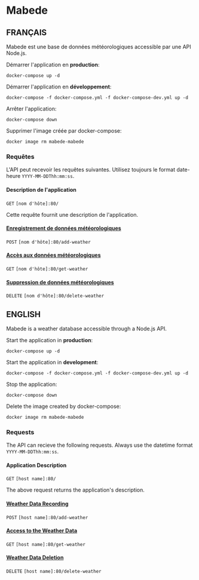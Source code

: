 # Mabede

## FRANÇAIS

Mabede est une base de données météorologiques accessible par une API Node.js.

Démarrer l'application en **production**:
```
docker-compose up -d
```

Démarrer l'application en **développement**:
```
docker-compose -f docker-compose.yml -f docker-compose-dev.yml up -d
```

Arrêter l'application:
```
docker-compose down
```

Supprimer l'image créée par docker-compose:
```
docker image rm mabede-mabede
```

### Requêtes

L'API peut recevoir les requêtes suivantes.
Utilisez toujours le format date-heure `YYYY-MM-DDThh:mm:ss`.

#### Description de l'application

`GET` `[nom d'hôte]:80/`

Cette requête fournit une description de l'application.

#### [Enregistrement de données météorologiques](doc/add-weather-fr.md)

`POST` `[nom d'hôte]:80/add-weather`

#### [Accès aux données météorologiques](doc/get-weather-fr.md)

`GET` `[nom d'hôte]:80/get-weather`

#### [Suppression de données météorologiques](doc/delete-weather-fr.md)

`DELETE` `[nom d'hôte]:80/delete-weather`

## ENGLISH

Mabede is a weather database accessible through a Node.js API.

Start the application in **production**:
```
docker-compose up -d
```

Start the application in **development**:
```
docker-compose -f docker-compose.yml -f docker-compose-dev.yml up -d
```

Stop the application:
```
docker-compose down
```

Delete the image created by docker-compose:
```
docker image rm mabede-mabede
```

### Requests

The API can recieve the following requests.
Always use the datetime format `YYYY-MM-DDThh:mm:ss`.

#### Application Description

`GET` `[host name]:80/`

The above request returns the application's description.

#### [Weather Data Recording](doc/add-weather-en.md)

`POST` `[host name]:80/add-weather`

#### [Access to the Weather Data](doc/get-weather-en.md)

`GET` `[host name]:80/get-weather`

#### [Weather Data Deletion](doc/delete-weather-en.md)

`DELETE` `[host name]:80/delete-weather`
